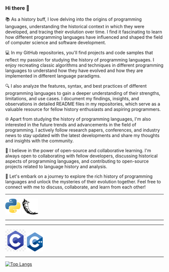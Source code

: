 ### Hi there 👋

📚 As a history buff, I love delving into the origins of programming languages, understanding the historical context in which they were developed, and tracing their evolution over time. I find it fascinating to learn how different programming languages have influenced and shaped the field of computer science and software development.

💻 In my GitHub repositories, you'll find projects and code samples that reflect my passion for studying the history of programming languages. I enjoy recreating classic algorithms and techniques in different programming languages to understand how they have evolved and how they are implemented in different language paradigms.

🔍 I also analyze the features, syntax, and best practices of different programming languages to gain a deeper understanding of their strengths, limitations, and use cases. I document my findings, insights, and observations in detailed README files in my repositories, which serve as a valuable resource for fellow history enthusiasts and aspiring programmers.

🌐 Apart from studying the history of programming languages, I'm also interested in the future trends and advancements in the field of programming. I actively follow research papers, conferences, and industry news to stay updated with the latest developments and share my thoughts and insights with the community.

📖 I believe in the power of open-source and collaborative learning. I'm always open to collaborating with fellow developers, discussing historical aspects of programming languages, and contributing to open-source projects related to language history and analysis.

🚀 Let's embark on a journey to explore the rich history of programming languages and unlock the mysteries of their evolution together. Feel free to connect with me to discuss, collaborate, and learn from each other!

<hr>

<img src="https://github.com/binarymath/logos/blob/master/python.png" alt="Logo Flask" width="50" height="50"> <img src="https://github.com/binarymath/logos/blob/master/flask-icon.webp" alt="Logo Flask" width="50" height="50">

<hr>

<hr>

<img src="https://github.com/binarymath/logos/blob/master/C.jpg" alt="Logo C" width="65" height="70"> <img src="https://github.com/binarymath/logos/blob/master/C%2B%2B.png" alt="Logo C++" width="50" height="60">

<hr>

[![Top Langs](https://github-readme-stats.vercel.app/api/top-langs/?username=binarymath&size_weight=0.5&count_weight=0.5)](https://github.com/binarymath)


